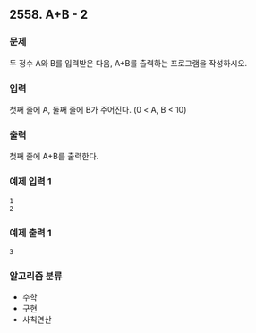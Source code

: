 ## 2558. A+B - 2

### 문제
두 정수 A와 B를 입력받은 다음, A+B를 출력하는 프로그램을 작성하시오.

### 입력
첫째 줄에 A, 둘째 줄에 B가 주어진다. (0 < A, B < 10)

### 출력
첫째 줄에 A+B를 출력한다.


### 예제 입력 1
```
1
2
```

### 예제 출력 1
``` 
3
```


### 알고리즘 분류
- 수학
- 구현
- 사칙연산
  
#
